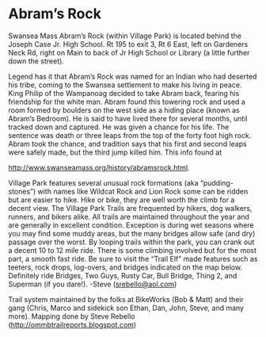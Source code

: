 # Abram’s Rock

Swansea Mass
Abram’s Rock (within Village Park) is located behind the Joseph Case Jr. High School. Rt 195 to exit 3, Rt 6 East, left on Gardeners Neck Rd, right on Main to back of Jr High School or Library (a little further down the street).

Legend has it that Abram’s Rock was named for an Indian who had deserted his tribe, coming to the Swansea settlement to make his living in peace. King Philip of the Wampanoag decided to take Abram back, fearing his friendship for the white man. Abram found this towering rock and used a room formed by boulders on the west side as a hiding place (known as Abram’s Bedroom). He is said to have lived there for several months, until tracked down and captured. He was given a chance for his life. The sentence was death or three leaps from the top of the forty foot high rock. Abram took the chance, and tradition says that his first and second leaps were safely made, but the third jump killed him.
This info found at

http://www.swanseamass.org/history/abramsrock.html.

Village Park features several unusual rock formations (aka “pudding-stones”) with names like Wildcat Rock and Lion Rock some can be ridden but are easier to hike. Hike or bike, they are well worth the climb for a decent view. The Village Park Trails are frequented by hikers, dog walkers, runners, and bikers alike. All trails are maintained throughout the year and are generally in excellent condition. Exception is during wet seasons where you may find some muddy areas, but the many bridges allow safe (and dry) passage over the worst. By looping trails within the park, you can crank out a decent 10 to 12 mile ride. There is some climbing involved but for the most part, a smooth fast ride. Be sure to visit the “Trail Elf” made features such as teeters, rock drops, log-overs, and bridges indicated on the map below. Definitely ride Bridges, Two Guys, Rusty Car, Bull Bridge, Thing 2, and Superman (if you dare!).
-Steve (srebello@aol.com)



Trail system maintained by the folks at BikeWorks (Bob & Matt) and their gang (Chris, Marco and sidekick son Ethan, Dan, John, Steve, and many more).
Mapping done by Steve Rebello (http://ommbtrailreports.blogspot.com)

 